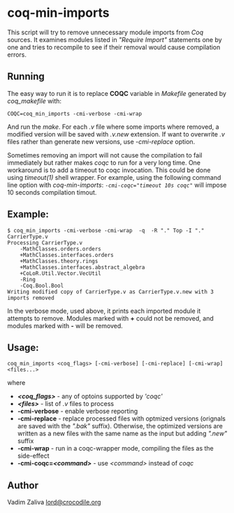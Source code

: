 # coq-min-imports

This script will try to remove unnecessary module imports from _Coq_
sources. It examines modules listed in *"Require Import"* statements
one by one and tries to recompile to see if their removal would cause
compilation errors.

## Running

The easy way to run it is to replace __COQC__ variable in *Makefile*
generated by *coq_makefile* with:

    COQC=coq_min_imports -cmi-verbose -cmi-wrap

And run the *make*. For each *.v* file where some imports where
removed, a modified version will be saved with *.v.new* extension. If
want to overwrite *.v* files rather than generate new versions, use
*-cmi-replace* option.

Sometimes removing an import will not cause the compilation to fail
immediately but rather makes *coqc* to run for a very long time. One
workaround is to add a timeout to coqc invocation. This could be done
using _timeout(1)_ shell wrapper. For example, using the following
command line option with *coq-min-imports*: *`-cmi-coqc="timeout 10s
coqc"`* will impose 10 seconds compilation timout.

## Example:

    $ coq_min_imports -cmi-verbose -cmi-wrap  -q  -R "." Top -I "."   CarrierType.v
    Processing CarrierType.v
        -MathClasses.orders.orders
        +MathClasses.interfaces.orders
        +MathClasses.theory.rings
        +MathClasses.interfaces.abstract_algebra
        +CoLoR.Util.Vector.VecUtil
        -Ring
        -Coq.Bool.Bool
    Writing modified copy of CarrierType.v as CarrierType.v.new with 3 imports removed

In the verbose mode, used above, it prints each imported module it
attempts to remove. Modules marked with __+__ could not be removed,
and modules marked with __-__ will be removed.

## Usage: 

    coq_min_imports <coq_flags> [-cmi-verbose] [-cmi-replace] [-cmi-wrap] <files...>

where

* *__&lt;coq_flags>__* - any of optoins supported by *'coqc'*
* *__&lt;files>__* - list of *.v* files to process
* __-cmi-verbose__ - enable verbose reporting
* __-cmi-replace__ - replace processed files with optmized versions (orignals are saved with the *".bak"* suffix). Otherwise, the optimized versions are written as a new files with the same name as the input but adding *".new"* suffix
* __-cmi-wrap__ - run in a coqc-wrapper mode, compiling the files as the side-effect
* __-cmi-coqc=*&lt;command>*__ - use *&lt;command>* instead of *coqc*


## Author

Vadim Zaliva <lord@crocodile.org>
